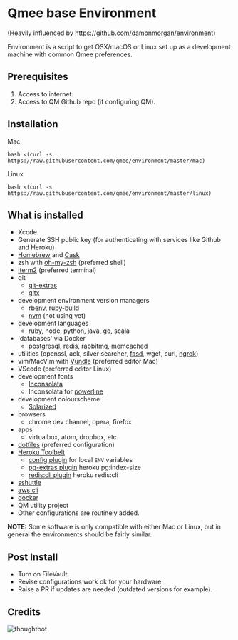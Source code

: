 Qmee base Environment
========================
(Heavily influenced by https://github.com/damonmorgan/environment)

Environment is a script to get OSX/macOS or Linux set up as a development machine with common Qmee preferences.

Prerequisites
-------------
1) Access to internet.
2) Access to QM Github repo (if configuring QM).

Installation
------------

Mac
```
bash <(curl -s https://raw.githubusercontent.com/qmee/environment/master/mac)
```

Linux
```
bash <(curl -s https://raw.githubusercontent.com/qmee/environment/master/linux)
```

What is installed
-----------------

* Xcode.
* Generate SSH public key (for authenticating with services like Github and Heroku)
* [Homebrew](http://brew.sh/) and [Cask](http://caskroom.io/)
* zsh with [oh-my-zsh](https://github.com/robbyrussell/oh-my-zsh) (preferred shell)
* [iterm2](http://www.iterm2.com/) (preferred terminal)
* git
  * [git-extras](https://github.com/visionmedia/git-extras)
  * [gitx](http://gitx.laullon.com/)
* development environment version managers
  * [rbenv](https://github.com/sstephenson/rbenv), ruby-build
  * [nvm](https://github.com/creationix/nvm) (not using yet)
* development languages
  * ruby, node, python, java, go, scala
* 'databases' via Docker
  * postgresql, redis, rabbitmq, memcached
* utilities (openssl, ack, silver searcher, [fasd](https://github.com/clvv/fasd), wget, curl, [ngrok](https://ngrok.com/))
* vim/MacVim with [Vundle](http://github.com/gmarik/vundle) (preferred editor Mac)
* VScode (preferred editor Linux)
* development fonts
  * [Inconsolata](http://www.levien.com/type/myfonts/inconsolata.html)
  * Inconsolata for [powerline](https://github.com/Lokaltog/powerline)
* development colourscheme
  * [Solarized](http://ethanschoonover.com/solarized)
* browsers
  * chrome dev channel, opera, firefox
* apps
  * virtualbox, atom, dropbox, etc.
* [dotfiles](https://github.com/qmee/dotfiles) (preferred configuration)
* [Heroku Toolbelt](https://toolbelt.heroku.com/)
  * [config plugin](https://github.com/ddollar/heroku-config) for local `ENV` variables
  * [pg-extras plugin](https://github.com/heroku/heroku-pg-extras) heroku pg:index-size
  * [redis:cli plugin](https://github.com/ddollar/heroku-redis-cli) heroku redis:cli
* [sshuttle](https://github.com/apenwarr/sshuttle)
* [aws cli](http://aws.amazon.com/cli/)
* [docker](http://boot2docker.io/)
* QM utility project
* Other configurations are routinely added.

**NOTE:** Some software is only compatible with either Mac or Linux, but in general the environments should be fairly similar.


Post Install
------------

* Turn on FileVault.
* Revise configurations work ok for your hardware.
* Raise a PR if updates are needed (outdated versions for example).


Credits
-------

![thoughtbot](http://thoughtbot.com/images/tm/logo.png)
